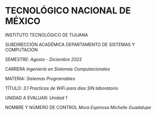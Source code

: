  
# TECNOLÓGICO NACIONAL DE MÉXICO 
INSTITUTO TECNOLÓGICO DE TIJUANA 

SUBDIRECCIÓN ACADÉMICA
DEPARTAMENTO DE SISTEMAS Y COMPUTACIÓN

SEMESTRE:
*Agosto - Diciembre 2022*

CARRERA
*Ingeniería en Sistemas Computacionales*

MATERIA:
*Sistemas Programables*

TÍTULO:
*3.1 Practicas de WiFi para dias SIN laboratorio*

UNIDAD A EVALUAR:
*Unidad 1*

NOMBRE Y NÚMERO DE CONTROL
*Mora Espinosa Michelle Guadalupe*

